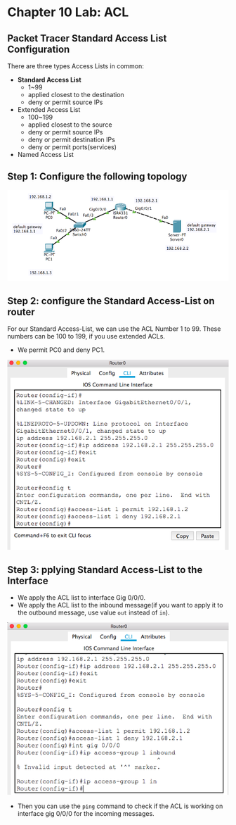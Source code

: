 # Chapter 10 Lab: ACL
## Packet Tracer Standard Access List Configuration

There are three types Access Lists in common:
+ **Standard Access List**
  - 1~99
  - applied closest to the destination
  - deny or permit source IPs
+ Extended Access List
  - 100~199
  - applied closest to the source
  - deny or permit source IPs
  - deny or permit destination IPs
  - deny or permit ports(services)
+ Named Access List

## Step 1: Configure the following topology

![lab10-1](../Resources/lab10-1.png)

## Step 2: configure the Standard Access-List on router

For our Standard Access-List, we can use the ACL Number 1 to 99. These numbers can be 100 to 199, if you use extended ACLs.
+ We permit PC0 and deny PC1.

![lab10-2](../Resources/lab10-2.png)

## Step 3: pplying Standard Access-List to the Interface

+ We apply the ACL list to interface Gig 0/0/0.
+ We apply the ACL list to the inbound message(if you want to apply it to the outbound message, use value `out` instead of `in`).

![lab10-3](../Resources/lab10-3.png)

+ Then you can use the `ping` command to check if the ACL is working on interface gig 0/0/0 for the incoming messages.
